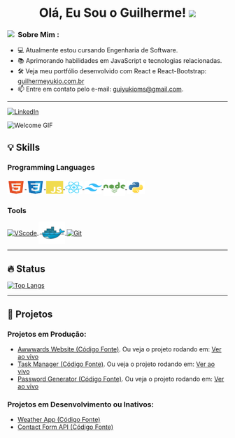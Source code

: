 <div align="center">
  <h1>
    Olá, Eu Sou o Guilherme!
    <img src="https://media.giphy.com/media/hvRJCLFzcasrR4ia7z/giphy.gif" width="30px"/>
  </h1>

 </div>

### <img src="https://media.giphy.com/media/WUlplcMpOCEmTGBtBW/giphy.gif" width="40"> &nbsp;Sobre Mim :

- 💻 Atualmente estou cursando Engenharia de Software.
- 📚 Aprimorando habilidades em JavaScript e tecnologias relacionadas.
- 🛠️ Veja meu portfólio desenvolvido com React e React-Bootstrap: [guilhermeyukio.com.br](https://guilhermeyukio.com.br/)
- 📫 Entre em contato pelo e-mail: guiyukioms@gmail.com.
---

<!-- Links -->
[![LinkedIn](https://img.shields.io/badge/LinkedIn-0077B5?style=for-the-badge&logo=linkedin&logoColor=white)](https://www.linkedin.com/in/guilherme-yukio-a215701a3/)

<!-- GIF -->
<div align="left">
  <img src="https://media3.giphy.com/media/v1.Y2lkPTc5MGI3NjExYWE3b284Y212NW9vZXg1YzRxdGZneGs3NDFlam1yZ2Z3cGFwaGg3YyZlcD12MV9pbnRlcm5hbF9naWZfYnlfaWQmY3Q9Zw/09Z52rkIsAgRuIKkO6/giphy.webp" alt="Welcome GIF" height="300" width="1100">
</div>

## 💡 Skills
<!-- Skills: Programming Languages -->
  <div style="flex-basis: 48%;">
    <h3>Programming Languages</h3>
    <a href="https://developer.mozilla.org/en-US/docs/Web/HTML" target="_blank">
      <img align="center" alt="HTML" height="30" width="40" src="https://raw.githubusercontent.com/devicons/devicon/master/icons/html5/html5-original.svg">
    </a>
    <a href="https://developer.mozilla.org/en-US/docs/Web/CSS" target="_blank">
      <img align="center" alt="CSS" height="30" width="40" src="https://raw.githubusercontent.com/devicons/devicon/master/icons/css3/css3-original.svg">
    </a>
    <a href="https://developer.mozilla.org/en-US/docs/Web/JavaScript" target="_blank">
      <img align="center" alt="JavaScript" height="30" width="40" src="https://raw.githubusercontent.com/devicons/devicon/master/icons/javascript/javascript-plain.svg">
    </a>
    <a href="https://reactjs.org" target="_blank">
      <img align="center" alt="React" height="30" width="40" src="https://raw.githubusercontent.com/devicons/devicon/master/icons/react/react-original.svg">
    </a>
    <a href="https://tailwindcss.com" target="_blank">
      <img align="center" alt="TailwindCSS" height="30" width="40" src="https://raw.githubusercontent.com/devicons/devicon/master/icons/tailwindcss/tailwindcss-original.svg">
    </a>
    <a href="https://nodejs.org" target="_blank">
      <img align="center" alt="Node.js" height="40" width="50" src="https://raw.githubusercontent.com/devicons/devicon/master/icons/nodejs/nodejs-plain-wordmark.svg">
    </a>
    <a href="https://www.python.org" target="_blank">
      <img align="center" alt="Python" height="30" width="40" src="https://raw.githubusercontent.com/devicons/devicon/master/icons/python/python-original.svg">
    </a>
  </div>

  
  <!-- Skills: Tools & Frameworks -->
  <div style="flex-basis: 48%;">
    <h3>Tools</h3>
    <a href="https://code.visualstudio.com/" target="_blank">
      <img align="center" alt="VScode" height="30" width="40" src="https://cdn.jsdelivr.net/gh/devicons/devicon/icons/vscode/vscode-original.svg">
    </a>
    <a href="https://www.docker.com/" target="_blank">
      <img align="center" alt="Docker" height="50" width="60" src="https://raw.githubusercontent.com/devicons/devicon/master/icons/docker/docker-original.svg">
    </a>
    <a href="https://git-scm.com/" target="_blank">
      <img align="center" alt="Git" height="30" width="40" src="https://cdn.jsdelivr.net/gh/devicons/devicon/icons/git/git-original.svg">
    </a>
  </div>

---

## 🔥 Status
[![Top Langs](https://github-readme-stats.vercel.app/api/top-langs/?username=guiyukioms&layout=compact&theme=vision-friendly-dark)](https://github.com/anuraghazra/github-readme-stats)

---

## 🚀 Projetos

### Projetos em Produção:

- [Awwwards Website (Código Fonte)](https://github.com/guiyukioms/pp-fe-react-zentry-clone). Ou veja o projeto rodando em: [Ver ao vivo](https://zentryclone.guilhermeyukio.com.br/)
- [Task Manager (Código Fonte)](https://github.com/guiyukioms/gyms-task-manager). Ou veja o projeto rodando em: [Ver ao vivo](https://guiyukioms.github.io/gyms-task-manager/)
- [Password Generator (Código Fonte)](https://github.com/guiyukioms/gyms-password-generator). Ou veja o projeto rodando em: [Ver ao vivo](https://guiyukioms.github.io/gyms-password-generator/)

### Projetos em Desenvolvimento ou Inativos:

- [Weather App (Código Fonte)](https://github.com/guiyukioms/my_weather_app)
- [Contact Form API (Código Fonte)](https://github.com/guiyukioms/gyms-form-server)
